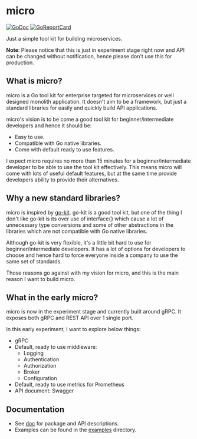 # micro

[![GoDoc](https://godoc.org/github.com/pthethanh/micro?status.svg)](https://pkg.go.dev/mod/github.com/pthethanh/micro)
[![GoReportCard](https://goreportcard.com/badge/github.com/pthethanh/micro)](https://goreportcard.com/report/github.com/pthethanh/micro)


Just a simple tool kit for building microservices.

**Note**: Please notice that this is just in experiment stage right now and API can be changed without notification, hence please don't use this for production.

## What is micro?
micro is a Go tool kit for enterprise targeted for microservices or well designed monolith application. It doesn't aim to be a framework, but just a standard libraries for easily and quickly build API applications.

micro's vision is to be come a good tool kit for beginner/intermediate developers and hence it should be: 

- Easy to use.
- Compatible with Go native libraries.
- Come with default ready to use features. 

I expect micro requires no more than 15 minutes for a beginner/intermediate developer to be able to use the tool kit effectively. This means micro will come with lots of useful default features, but at the same time provide developers ability to provide their alternatives.

## Why a new standard libraries?

micro is inspired by [go-kit](<https://github.com/go-kit/kit>). go-kit is a good tool kit, but one of the thing I don't like go-kit is its over use of interface{} which cause a lot of unnecessary type conversions and some of other abstractions in the libraries which are not compatible with Go native libraries.

Although go-kit is very flexible, it's a little bit hard to use for beginner/intermediate developers. It has a lot of options for developers to choose and hence hard to force everyone inside a company to use the same set of standards.

Those reasons go against with my vision for micro, and this is the main reason I want to build micro.

## What in the early micro?

micro is now in the experiment stage and currently built around gRPC. It exposes both gRPC and REST API over 1 single port.

In this early experiment, I want to explore below things:

- gRPC
- Default, ready to use middleware:
  - Logging
  - Authentication
  - Authorization
  - Broker
  - Configuration
- Default, ready to use metrics for Prometheus
- API document: Swagger

## Documentation

- See [doc](https://pkg.go.dev/mod/github.com/pthethanh/micro) for package and API descriptions.
- Examples can be found in the [examples](https://github.com/pthethanh/micro/tree/master/examples) directory.